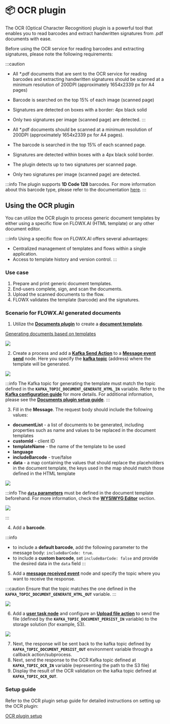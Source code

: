 # 📦 OCR plugin

The OCR (Optical Character Recognition) plugin is a powerful tool that enables you to read barcodes and extract handwritten signatures from .pdf documents with ease.

Before using the OCR service for reading barcodes and extracting signatures, please note the following requirements:

:::caution
* All \*.pdf documents that are sent to the OCR service for reading barcodes and extracting handwritten signatures should be scanned at a minimum resolution of 200DPI (approximately 1654x2339 px for A4 pages)
* Barcode is searched on the top 15% of each image (scanned page)
* Signatures are detected on boxes with a border: 4px black solid
* Only two signatures per image (scanned page) are detected.
:::

* All *.pdf documents should be scanned at a minimum resolution of 200DPI (approximately 1654x2339 px for A4 pages).
* The barcode is searched in the top 15% of each scanned page.
* Signatures are detected within boxes with a 4px black solid border.
* The plugin detects up to two signatures per scanned page.
* Only two signatures per image (scanned page) are detected.

:::info
The plugin supports **1D Code 128** barcodes. For more information about this barcode type, please refer to the documentation [here](https://graphicore.github.io/librebarcode/documentation/code128.html).
:::


## Using the OCR plugin

You can utilize the OCR plugin to process generic document templates by either using a specific flow on FLOWX.AI (HTML template) or any other document editor.

:::info
Using a specific flow on FLOWX.AI offers several advantages:

* Centralized management of templates and flows within a single application.
* Access to template history and version control.
:::

### Use case

1. Prepare and print generic document templates.
2. End-users complete, sign, and scan the documents.
3. Upload the scanned documents to the flow.
4. FLOWX validates the template (barcode) and the signatures.

### Scenario for FLOWX.AI generated documents

1. Utilize the [**Documents plugin**](./documents-plugin) to create a [**document template**](./documents-plugin/using-documents-plugin/generate-docs-based-on-templates).

[Generating documents based on templates](./documents-plugin/using-documents-plugin/generate-docs-based-on-templates)

![](../../img/ocr_doc_template.gif)

2. Create a process and add a [**Kafka Send Action**](../../../building-blocks/node/message-send-received-task-node.md#configuring-a-message-send-task-node) to a [**Message event send**](../../../building-blocks/node/message-send-received-task-node.md#message-send-task) node. Here you specify the [**kafka topic**](../../../platform-overview/frameworks-and-standards/event-driven-architecture-frameworks/intro-to-kafka-concepts.md#topics) (address) where the template will be generated.

![](../../img/ocr_kafka_send.png)

:::info
The Kafka topic for generating the template must match the topic defined in the **`KAFKA_TOPIC_DOCUMENT_GENERATE_HTML_IN`** variable. Refer to the [**Kafka configuration guide**](../../../platform-setup-guides/flowx-engine-setup-guide/flowx-engine-setup-guide.md#configuring-kafka) for more details. For additional information, please see the [**Documents plugin setup guide**](../plugins-setup-guide/documents-plugin-setup).
:::

3. Fill in the **Message**. The request body should include the following values:

* **documentList** - a list of documents to be generated, including properties such as name and values to be replaced in the document templates
* **customId** - client ID
* **templateName** - the name of the template to be used
* **language**
* **includeBarcode** - true/false
* **data** - a map containing the values that should replace the placeholders in the document template, the keys used in the map should match those defined in the HTML template

![](../../img/ocr_message_body.png)

:::info
The [**`data` parameters**](../wysiwyg.md) must be defined in the document template beforehand. For more information, check the [**WYSIWYG Editor**](../wysiwyg.md) section.

![](../../img/ocr_data_model.png)

:::

4. Add a **barcode**.

:::info
* to include a **default barcode**, add the following parameter to the message body: `includeBarCode: true`.
* to include a **custom barcode**, set `includeBarCode: false` and provide the desired data in the `data` field
:::

5. Add a [**message received event**](../../../building-blocks/node/message-send-received-task-node.md#message-receive-task) node and specify the topic where you want to receive the response.

:::caution 
Ensure that the topic matches the one defined in the **`KAFKA_TOPIC_DOCUMENT_GENERATE_HTML_OUT`** variable. 
:::

![](../../img/ocr_receive_response.png)

6. Add a [**user task node**](../../../building-blocks/node/user-task-node) and configure an [**Upload file action**](../../../building-blocks/actions/upload-file-action.md) to send the file (defined by the **`KAFKA_TOPIC_DOCUMENT_PERSIST_IN`** variable) to the storage solution (for example, S3).

![](../../img/ocr_upload_file.png)

7. Next, the response will be sent back to the kafka topic defined by **`KAFKA_TOPIC_DOCUMENT_PERSIST_OUT`** environment variable through a callback action/subprocess.
8. Next, send the response to the OCR Kafka topic defined at **`KAFKA_TOPIC_OCR_IN`** variable (representing the path to the S3 file)
9. Display the result of the OCR validation on the kafka topic defined at **`KAFKA_TOPIC_OCR_OUT`**. 

### Setup guide

Refer to the OCR plugin setup guide for detailed instructions on setting up the OCR plugin:

[OCR plugin setup](../plugins-setup-guide/ocr-plugin-setup)
